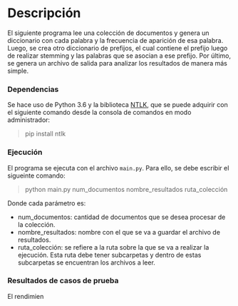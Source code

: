 Descripción
===========

El siguiente programa lee una colección de documentos y genera un diccionario con 
cada palabra y la frecuencia de aparición de esa palabra. Luego, se crea otro 
diccionario de prefijos, el cual contiene el prefijo luego de realizar stemming y
las palabras que se asocian a ese prefijo. Por último, se genera un archivo de salida
para analizar los resultados de manera más simple.

### Dependencias

Se hace uso de Python 3.6 y la biblioteca [NTLK], que se puede adquirir con el 
siguiente comando desde la consola de comandos en modo administrador:

> pip install ntlk

### Ejecución

El programa se ejecuta con el archivo `main.py`. Para ello, se debe escribir el 
sigueinte comando:

> python main.py num_documentos nombre_resultados ruta_colección

Donde cada parámetro es:

* num_documentos: cantidad de documentos que se desea procesar de la colección.
* nombre_resultados: nombre con el que se va a guardar el archivo de resultados.
* ruta_colección: se refiere a la ruta sobre la que se va a realizar la ejecución.
Esta ruta debe tener subcarpetas y dentro de estas subcarpetas se encuentran los
archivos a leer.

### Resultados de casos de prueba

El rendimien
 

[NTLK]: http://www.nltk.org/